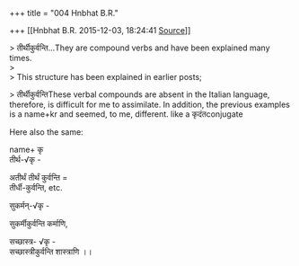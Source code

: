 +++
title = "004 Hnbhat B.R."

+++
[[Hnbhat B.R.	2015-12-03, 18:24:41 [Source](https://groups.google.com/g/samskrita/c/wa_D34WAI6o)]]



\> तीर्थीकुर्वन्ति...They are compound verbs and have been explained many times.  
\>  
\> This structure has been explained in earlier posts;

\> तीर्थीकुर्वन्तिThese verbal compounds are absent in the Italian language, therefore, is difficult for me to assimilate. In addition, the previous examples is a name+kr and seemed, to me, different. like a
कृदंतconjugate

Here also the same:

name+ कृ  
तीर्थ-√कृ -

अतीर्थं तीर्थं कुर्वन्ति =  
तीर्धी-कुर्वन्ति, etc.

सुकर्मन्-√कृ -

  
सुकर्मीकुर्वन्ति कर्माणि,

सच्छास्त्र- √कृ -  
सच्छास्त्रीकुर्वन्ति शास्त्राणि ।।  

